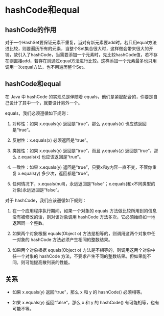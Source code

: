 # hashCode和equal

## hashCode的作用

对于一个HashSet要保证元素不重复，当对有新元素要add时，若只用equal方法进比较，则要遍历所有的元素，当整个Set集合很大时，这样做会带来很大的开销，故引入了hashCode，当需要添加一个元素时，先比较hashCode值，若不存在则直接add，若存在则通过equal方法进行比较。这样添加一个元素最多也只用调用一次equal方法，也不用遍历整个Set。

## hashCode和equal

在 Java 中 hashCode 的实现总是伴随着 equals，他们是紧密配合的，你要是自己设计了其中一个，就要设计另外一个。

equals，我们必须遵循如下规则：

1. 对称性：如果 x.equals(y) 返回是“true”，那么 y.equals(x) 也应该返回是“true”。

2. 反射性：x.equals(x) 必须返回是“true”。

3. 类推性：如果 x.equals(y) 返回是“true”，而且 y.equals(z) 返回是“true”，那么 z.equals(x) 也应该返回是“true”。

4. 一致性：如果 x.equals(y) 返回是“true”，只要x和y内容一直不变，不管你重复 x.equals(y) 多少次，返回都是“true”。

5. 任何情况下，x.equals(null)，永远返回是“false”；x.equals(和x不同类型的对象)永远返回是“false”。

对于 hashCode，我们应该遵循如下规则：

1. 在一个应用程序执行期间，如果一个对象的 equals 方法做比较所用到的信息没有被修改的话，则对该对象调用 hashCode 方法多次，它必须始终如一地返回同一个整数。

2. 如果两个对象根据 equals(Object o) 方法是相等的，则调用这两个对象中任一对象的 hashCode 方法必须产生相同的整数结果。

3. 如果两个对象根据 equals(Object o) 方法是不相等的，则调用这两个对象中任一个对象的 hashCode 方法，不要求产生不同的整数结果。但如果能不同，则可能提高散列表的性能。

## 关系

* 如果 x.equals(y) 返回“true”，那么 x 和 y 的 hashCode() 必须相等。

* 如果 x.equals(y) 返回“false”，那么 x 和 y 的 hashCode() 有可能相等，也有可能不等。


